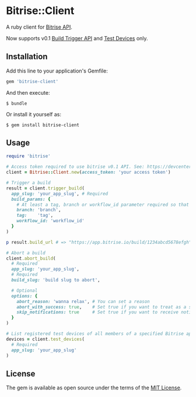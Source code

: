 # Bitrise::Client

A ruby client for [Bitrise API](https://devcenter.bitrise.io/#bitrise-api).

Now supports v0.1 [Build Trigger API](https://devcenter.bitrise.io/api/build-trigger/) and [Test Devices](https://devcenter.bitrise.io/en/api/api-reference.html#api-reference) only.

## Installation

Add this line to your application's Gemfile:

```ruby
gem 'bitrise-client'
```

And then execute:

    $ bundle

Or install it yourself as:

    $ gem install bitrise-client

## Usage

```ruby
require 'bitrise'

# Access token required to use bitrise v0.1 API. See: https://devcenter.bitrise.io/en/api/authenticating-with-the-bitrise-api.html
client = Bitrise::Client.new(access_token: 'your access token')

# Trigger a build
result = client.trigger_build(
  app_slug: 'your_app_slug', # Required
  build_params: {
    # At least a tag, branch or workflow_id parameter required so that Bitrise can identify which workflow to run
    branch: 'branch',
    tag:    'tag',
    workflow_id: 'workflow_id'
  }
)

p result.build_url # => "https://app.bitrise.io/build/1234abcd5678efgh"

# Abort a build
client.abort_build(
  # Required
  app_slug: 'your_app_slug',
  # Required
  build_slug: 'build slug to abort',

  # Optional
  options: {
    abort_reason: 'wanna relax', # You can set a reason
    abort_with_success: true,    # Set true if you want to treat as a successful
    skip_notifications: true     # Set true if you want to receive notification even if your notification setting in app is off
  }
)

# List registered test devices of all members of a specified Bitrise app
devices = client.test_devices(
  # Required
  app_slug: 'your_app_slug'
)
```


## License

The gem is available as open source under the terms of the [MIT License](https://opensource.org/licenses/MIT).

